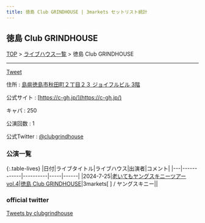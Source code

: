 ```yaml
---
title: 徳島 Club GRINDHOUSE | 3markets セットリスト統計
---
```

## 徳島 Club GRINDHOUSE

[TOP](/setlist/) > [ライブハウス一覧](livehouses.html) > 徳島 Club GRINDHOUSE

___

<a href="https://twitter.com/share?ref_src=twsrc%5Etfw" data-text="3markets[ ]セットリスト > 徳島 Club GRINDHOUSE" class="twitter-share-button" data-via="3markets" data-hashtags="3markets" data-related="3markets" data-show-count="false">Tweet</a>

住所
:    <a href="https://www.google.co.jp/maps/search/%E5%B3%B6%E7%9C%8C%E5%BE%B3%E5%B3%B6%E5%B8%82%E7%A7%8B%E7%94%B0%E7%94%BA%EF%BC%92%E4%B8%81%E7%9B%AE%EF%BC%92%EF%BC%93%20%E3%82%B8%E3%83%A7%E3%82%A4%E3%83%95%E3%83%AB%E3%83%93%E3%83%AB%203%E9%9A%8E" rel="noopener noreferrer" target="_blank">島県徳島市秋田町２丁目２３ ジョイフルビル 3階</a>

公式サイト
:    [https://c-gh.jp/](https://c-gh.jp/)

キャパ
:    250

公演回数
: 1


公式Twitter
: <a href="https://twitter.com/clubgrindhouse">@clubgrindhouse</a>


### 公演一覧

{:.table-lives}
|日付|ライブタイトル|ライブハウス|出演者|コメント|
|---|------------|----------|-----|------|
|<span class="nowrap">2024-7-25</span>|[老いてもヤングスキニーツアー vol.4](live133.html)|[徳島 Club GRINDHOUSE](livehouse085.html)|3markets[ ] / ヤングスキニー||




### official twitter

<a class="twitter-timeline" href="https://twitter.com/clubgrindhouse?ref_src=twsrc%5Etfw">Tweets by clubgrindhouse</a> <script async src="https://platform.twitter.com/widgets.js" charset="utf-8"></script>


<script async src="https://platform.twitter.com/widgets.js" charset="utf-8"></script>